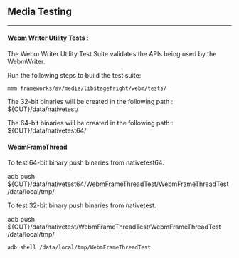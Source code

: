 ## Media Testing ##
---
#### Webm Writer Utility Tests :
The Webm Writer Utility Test Suite validates the APIs being used by the WebmWriter.

Run the following steps to build the test suite:
```
mmm frameworks/av/media/libstagefright/webm/tests/
```

The 32-bit binaries will be created in the following path : ${OUT}/data/nativetest/

The 64-bit binaries will be created in the following path : ${OUT}/data/nativetest64/

#### WebmFrameThread
To test 64-bit binary push binaries from nativetest64.

adb push ${OUT}/data/nativetest64/WebmFrameThreadTest/WebmFrameThreadTest /data/local/tmp/

To test 32-bit binary push binaries from nativetest.

adb push ${OUT}/data/nativetest/WebmFrameThreadTest/WebmFrameThreadTest /data/local/tmp/

```
adb shell /data/local/tmp/WebmFrameThreadTest
```

